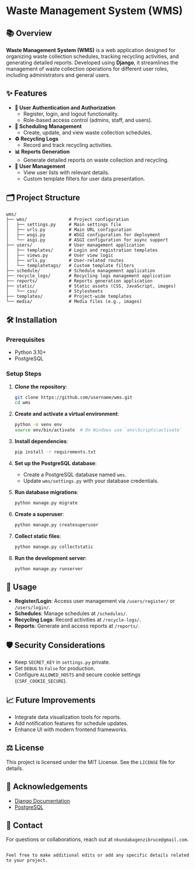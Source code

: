 # Waste Management System (WMS)

## 📚 Overview

**Waste Management System (WMS)** is a web application designed for organizing waste collection schedules, tracking recycling activities, and generating detailed reports. Developed using **Django**, it streamlines the management of waste collection operations for different user roles, including administrators and general users.

## ✨ Features

- **🔐 User Authentication and Authorization**
  - Register, login, and logout functionality.
  - Role-based access control (admins, staff, and users).
- **📅 Scheduling Management**
  - Create, update, and view waste collection schedules.
- **♻️ Recycling Logs**
  - Record and track recycling activities.
- **📊 Reports Generation**
  - Generate detailed reports on waste collection and recycling.
- **👥 User Management**
  - View user lists with relevant details.
  - Custom template filters for user data presentation.

## 🗂️ Project Structure

```plaintext
wms/
├── wms/                # Project configuration
│   ├── settings.py     # Main settings file
│   ├── urls.py         # Main URL configuration
│   ├── wsgi.py         # WSGI configuration for deployment
│   └── asgi.py         # ASGI configuration for async support
├── users/              # User management application
│   ├── templates/      # Login and registration templates
│   ├── views.py        # User view logic
│   ├── urls.py         # User-related routes
│   └── templatetags/   # Custom template filters
├── schedule/           # Schedule management application
├── recycle_logs/       # Recycling logs management application
├── reports/            # Reports generation application
├── static/             # Static assets (CSS, JavaScript, images)
│   └── css/            # Stylesheets
├── templates/          # Project-wide templates
└── media/              # Media files (e.g., images)
```

## 🛠️ Installation

### Prerequisites

- Python 3.10+
- PostgreSQL

### Setup Steps

1. **Clone the repository**:

   ```bash
   git clone https://github.com/username/wms.git
   cd wms
   ```

2. **Create and activate a virtual environment**:

   ```bash
   python -m venv env
   source env/bin/activate  # On Windows use `env\Scripts\activate`
   ```

3. **Install dependencies**:

   ```bash
   pip install -r requirements.txt
   ```

4. **Set up the PostgreSQL database**:

   - Create a PostgreSQL database named `wms`.
   - Update `wms/settings.py` with your database credentials.

5. **Run database migrations**:

   ```bash
   python manage.py migrate
   ```

6. **Create a superuser**:

   ```bash
   python manage.py createsuperuser
   ```

7. **Collect static files**:

   ```bash
   python manage.py collectstatic
   ```

8. **Run the development server**:

   ```bash
   python manage.py runserver
   ```

## 🚀 Usage

- **Register/Login**: Access user management via `/users/register/` or `/users/login/`.
- **Schedules**: Manage schedules at `/schedules/`.
- **Recycling Logs**: Record activities at `/recycle-logs/`.
- **Reports**: Generate and access reports at `/reports/`.

## 🛡️ Security Considerations

- Keep `SECRET_KEY` in `settings.py` private.
- Set `DEBUG` to `False` for production.
- Configure `ALLOWED_HOSTS` and secure cookie settings (`CSRF_COOKIE_SECURE`).

## 📈 Future Improvements

- Integrate data visualization tools for reports.
- Add notification features for schedule updates.
- Enhance UI with modern frontend frameworks.

## ⚖️ License

This project is licensed under the MIT License. See the `LICENSE` file for details.

## 🙏 Acknowledgements

- [Django Documentation](https://docs.djangoproject.com/en/5.1/)
- [PostgreSQL](https://www.postgresql.org/)

## 📧 Contact

For questions or collaborations, reach out at `nkundabagenzibruce@gmail.com`.

```

Feel free to make additional edits or add any specific details related to your project.
```

